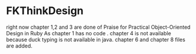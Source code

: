 # FKThinkDesign
right now chapter 1,2 and 3 are done of Praise for Practical Object-Oriented Design in Ruby
As chapter 1 has no code .
chapter 4 is not available because duck typing is not available in java.
chapter 6 and chapter 8 files are added.
